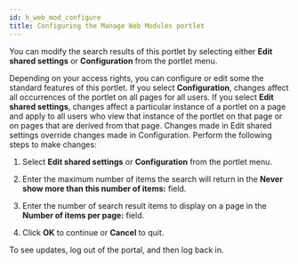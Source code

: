 ```yaml
---
id: h_web_mod_configure
title: Configuring the Manage Web Modules portlet
---
```





You can modify the search results of this portlet by selecting either **Edit shared settings** or **Configuration** from the portlet menu.

Depending on your access rights, you can configure or edit some the standard features of this portlet. If you select **Configuration**, changes affect all occurrences of the portlet on all pages for all users. If you select **Edit shared settings**, changes affect a particular instance of a portlet on a page and apply to all users who view that instance of the portlet on that page or on pages that are derived from that page. Changes made in Edit shared settings override changes made in Configuration. Perform the following steps to make changes:

1.  Select **Edit shared settings** or **Configuration** from the portlet menu.

2.  Enter the maximum number of items the search will return in the **Never show more than this number of items:** field.

3.  Enter the number of search result items to display on a page in the **Number of items per page:** field.

4.  Click **OK** to continue or **Cancel** to quit.


To see updates, log out of the portal, and then log back in.

